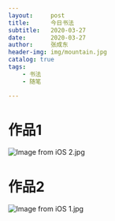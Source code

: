 ```yaml
---
layout:     post
title:      今日书法
subtitle:   2020-03-27
date:       2020-03-27
author:     张成东
header-img: img/mountain.jpg
catalog: true
tags:
    - 书法
    - 随笔

---
```

# 作品1

![Image from iOS _2_.jpg](https://i.loli.net/2020/03/27/25BCrkE3wNuFKgA.jpg)

# 作品2
![Image from iOS _1_.jpg](https://i.loli.net/2020/03/27/NU9oHqTimMkGlwe.jpg)
